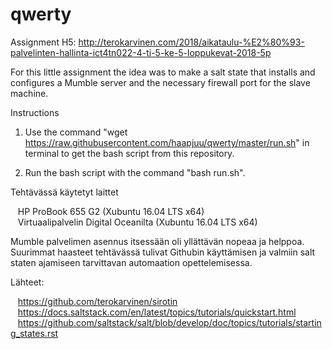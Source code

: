 # qwerty
Assignment H5: http://terokarvinen.com/2018/aikataulu-%E2%80%93-palvelinten-hallinta-ict4tn022-4-ti-5-ke-5-loppukevat-2018-5p


For this little assignment the idea was to make a salt state that installs and configures a Mumble server and the necessary firewall port for the slave machine.


Instructions

1. Use the command "wget https://raw.githubusercontent.com/haapjuu/qwerty/master/run.sh" in terminal to get the bash script from this repository.

2. Run the bash script with the command "bash run.sh".


Tehtävässä käytetyt laittet

&nbsp;&nbsp;&nbsp;HP ProBook 655 G2 (Xubuntu 16.04 LTS x64)<br/>
&nbsp;&nbsp;&nbsp;Virtuaalipalvelin Digital Oceanilta (Xubuntu 16.04 LTS x64)
 

Mumble palvelimen asennus itsessään oli yllättävän nopeaa ja helppoa. Suurimmat haasteet tehtävässä tulivat Githubin käyttämisen ja valmiin salt staten ajamiseen tarvittavan automaation opettelemisessa.


 
Lähteet:

&nbsp;&nbsp;&nbsp;https://github.com/terokarvinen/sirotin<br/>
&nbsp;&nbsp;&nbsp;https://docs.saltstack.com/en/latest/topics/tutorials/quickstart.html<br/>
&nbsp;&nbsp;&nbsp;https://github.com/saltstack/salt/blob/develop/doc/topics/tutorials/starting_states.rst<br/>
